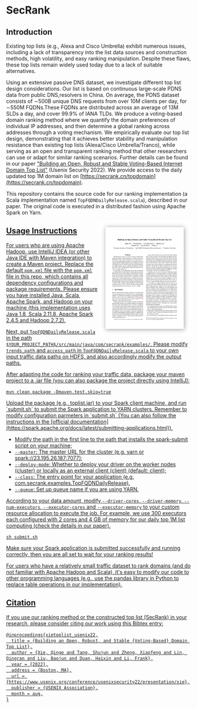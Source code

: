 # SecRank

## Introduction

Existing top lists (e.g., Alexa and Cisco Umbrella) exhibit numerous issues, including a lack of transparency into the list data sources and construction methods, high volatility, and easy ranking manipulation. Despite these flaws, these top lists remain widely used today due to a lack of suitable alternatives.

Using an extensive passive DNS dataset, we investigate different top list design considerations. Our list is based on continuous large-scale PDNS data from public DNS,resolvers in China. On average, the PDNS dataset consists of ∼500B unique DNS requests from over 10M clients per day, for ∼550M FQDNs.These FQDNs are distributed across an average of 13M SLDs a day, and cover 99.9% of IANA TLDs. We produce a voting-based domain ranking method where we quantify the domain preferences of individual IP addresses, and then determine a global ranking across addresses through a voting mechanism. We empirically evaluate our top list design, demonstrating that it achieves better stability and manipulation resistance than existing top lists (Alexa/Cisco Umbrella/Tranco), while serving as an open and transparent ranking method that other researchers can use or adapt for similar ranking scenarios. Further details can be found in our paper ["Building an Open, Robust,and Stable Voting-Based Internet Domain Top List"](https://www.usenix.org/conference/usenixsecurity22/presentation/xie) (Usenix Security 2022). We provide access to the daily updated top 1M domain list on [https://secrank.cn/topdomain](https://secrank.cn/topdomain). 

  
This repository contains the source code for our ranking implementation (a Scala implementation named `TopFQDNDailyRelease.scala`), described in our paper. The original code is executed in a distributed fashion using Apache Spark on Yarn. 

<p align="right">
<a href="https://www.usenix.org/system/files/sec22fall_xie.pdf">
<img title="" src="image/paper.png" align="right" width="250">
</p>
  
## Usage Instructions
  
For users who are using Apache Hadoop, use IntelliJ IDEA (or other Java IDE with Maven integration) to create a Maven project. Replace the default `pom.xml` file with the `pom.xml` file in this repo, which contains all dependency configurations and package requirements. Please ensure you have installed Java, Scala, Apache Spark, and Hadoop on your machine (this implementation uses Java 1.8, Scala 2.11.8, Apache Spark 2.4.5 and Hadoop 2.7.2).

  
Next, put `TopFQDNDailyRelease.scala` in the path `$YOUR_PROJECT_PATH$/src/main/java/com/secrank/examples/`. Please modify `trends_path` and `access_path` in `TopFQDNDailyRelease.scala` to your own input traffic data paths on HDFS, and also accordingly modify the output paths.
  
After adapting the code for ranking your traffic data, package your maven project to a .jar file (you can also package the project directly using IntelliJ):
```
mvn clean package -Dmaven.test.skip=true
```
<p>Upload the package (e.g., toplist.jar) to your Spark client machine, and run `submit.sh` to submit the Spark application to YARN clusters. Remember to modify configuration parmeters in `submit.sh` (You can also follow the instructions in the [official documentation](https://spark.apache.org/docs/latest/submitting-applications.html)).</p>
  
  - Modify the path in the first line to the path that installs the spark-submit script on your machine;
  - `--master`: The master URL for the cluster (e.g. yarn or spark://23.195.26.187:7077);
  - `--deploy-mode`: Whether to deploy your driver on the worker nodes (cluster) or locally as an external client (client) (default: client);
  - `--class`: The entry point for your application (e.g. com.secrank.examples.TopFQDNDailyRelease).
  - `--queue`: Set up queue name if you are using YARN.

According to your data amount, modify `--driver-cores`, `--driver-memory`, `--num-executors`, `--executor-cores` and `--executor-memory` to your custom resource allocation to execute the job. For example, we use 300 executors each configured with 2 cores and 4 GB of memory for our daily top 1M list computing (check the details in our paper).

```
sh submit.sh
```
Make sure your Spark application is submitted successfully and running correctly, then you are all set to wait for your ranking results!
 
 
For users who have a relatively small traffic dataset to rank domains (and do not familiar with Apache Hadoop and Scala), it's easy to modify our code to other programming languages (e.g., use the pandas library in Python to replace table operations in our implementation).

## Citation

If you use our ranking method or the constructed top list (SecRank) in your research, please consider citing our work using this Bibtex entry:
```
@inproceedings{xietoplist_usenix22,
  title = {Building an Open, Robust, and Stable {Voting-Based} Domain Top List},
  author = {Xie, Qinge and Tang, Shujun and Zheng, Xiaofeng and Lin, Qingran and Liu, Baojun and Duan, Haixin and Li, Frank},
  year = {2022},
  address = {Boston, MA},
  url = {https://www.usenix.org/conference/usenixsecurity22/presentation/xie},
  publisher = {USENIX Association},
  month = aug,
}
```
